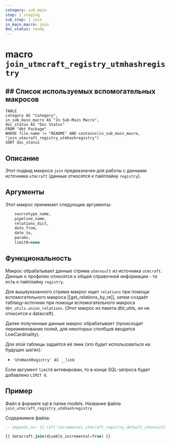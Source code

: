 ```yaml
---
category: sub_main
step: 2_staging
sub_step: 1_join
in_main_macro: join
doc_status: ready
---
```

# macro `join_utmcraft_registry_utmhashregistry`

## ## Список используемых вспомогательных макросов

```dataview
TABLE 
category AS "Category", 
in_sub_main_macro AS "In Sub-Main Macro",
doc_status AS "Doc Status"
FROM "dbt Package"
WHERE file.name != "README" AND contains(in_sub_main_macro, "join_utmcraft_registry_utmhashregistry")
SORT doc_status
```
## Описание

Этот подвид макроса `join` предназначен для работы с данными источника `utmcraft` (данные относятся к пайплайну `registry`).

## Аргументы

Этот макрос принимает следующие аргументы:
```sql
    sourcetype_name,
    pipeline_name,
    relations_dict,
    date_from,
    date_to,
    params,
    limit0=none
```
## Функциональность

Макрос обрабатывает данные стрима `utmresult` из источника `utmcraft`. Данные о профилях относятся к общей справочной информации - то есть к пайплайну `registry`.

Для вышеуказанного стрима макрос ищет `relations` при помощи вспомогательного макроса [[get_relations_by_re]], затем создаёт таблицу-источник при помощи вспомогательного макроса `dbt_utils.union_relations`. (Этот макрос из пакета dbt_utils, он не относится к datacraft).

Далее полученные данные макрос обрабатывает (происходит переименование полей, для некоторых столбцов вводится LowCardinality).

Для этой таблицы задаётся её линк (это будет использоваться на будущих шагах):
- `'UtmHashRegistry' AS __link`

Если аргумент `limit0` активирован, то в конце SQL-запроса будет добавлено `LIMIT 0`.

## Пример

Файл в формате sql в папке models. Название файла `join_utmcraft_registry_utmhashregistry`

Содержимое файла:
```sql
-- depends_on: {{ ref('incremental_utmcraft_registry_default_utmresult') }}

{{ datacraft.join(disable_incremental=True) }}
```

